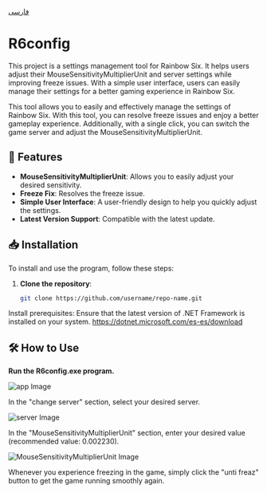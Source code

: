 
[فارسی](https://github.com/aliwwwmo/R6config/blob/main/README.fa.md)
# R6config
This project is a settings management tool for Rainbow Six. It helps users adjust their MouseSensitivityMultiplierUnit and server settings while improving freeze issues. With a simple user interface, users can easily manage their settings for a better gaming experience in Rainbow Six.

This tool allows you to easily and effectively manage the settings of Rainbow Six. With this tool, you can resolve freeze issues and enjoy a better gameplay experience.
Additionally, with a single click, you can switch the game server and adjust the MouseSensitivityMultiplierUnit.

## 🚀 Features
- **MouseSensitivityMultiplierUnit**: Allows you to easily adjust your desired sensitivity.
- **Freeze Fix**: Resolves the freeze issue.
- **Simple User Interface**: A user-friendly design to help you quickly adjust the settings.
- **Latest Version Support**: Compatible with the latest update.

## 📥 Installation
To install and use the program, follow these steps:

1. **Clone the repository**:
   ```bash
   git clone https://github.com/username/repo-name.git

Install prerequisites: Ensure that the latest version of .NET Framework is installed on your system. 
https://dotnet.microsoft.com/es-es/download

## 🛠️ How to Use
**Run the R6config.exe program.** 

![app Image](https://github.com/aliwwwmo/R6config/blob/main/Untitled-2.jpg)


In the "change server" section, select your desired server.

![server Image](https://github.com/aliwwwmo/R6config/blob/main/server.jpg)


In the "MouseSensitivityMultiplierUnit" section, enter your desired value (recommended value: 0.002230).


![MouseSensitivityMultiplierUnit Image](https://github.com/aliwwwmo/R6config/blob/main/MouseSensitivityMultiplierUnit.jpg)


Whenever you experience freezing in the game, simply click the "unti freaz" button to get the game running smoothly again.
